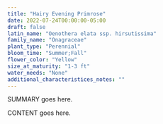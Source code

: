 ```yaml
---
title: "Hairy Evening Primrose"
date: 2022-07-24T00:00:00-05:00
draft: false
latin_name: "Oenothera elata ssp. hirsutissima"
family_name: "Onagraceae"
plant_type: "Perennial"
bloom_time: "Summer;Fall"
flower_color: "Yellow"
size_at_maturity: "1-3 ft"
water_needs: "None"
additional_characteristices_notes: ""
---
```


SUMMARY goes here.

<!--more-->

CONTENT goes here.